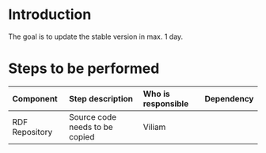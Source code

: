# Introduction #

The goal is to update the stable version in max. 1 day.


# Steps to be performed #

| **Component** | **Step description** | **Who is responsible** | **Dependency** |
|:--------------|:---------------------|:-----------------------|:---------------|
| RDF Repository | Source code needs to be copied | Viliam |  |